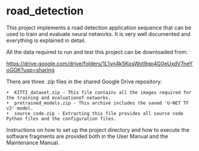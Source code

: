 # road_detection
This project implements a road detection application sequence that can be used to train and evaluate neural networks. It is very well documented and everything is explained in detail.

All the data required to run and test this project can be downloaded from:

https://drive.google.com/drive/folders/1L1yn4k5KosWot9qp4G0eUxdV7neYoGGK?usp=sharing

There are three .zip files in the shared Google Drive repository:

	•  KITTI_dataset.zip - This file contains all the images required for the training and evaluationof networks.
	•  pretrained_models.zip - This archive includes the saved 'U-NET TF v3' model.
	•  source_code.zip - Extracting this file provides all source code Python files and the configuration files.

Instructions on how to set up the project directory and how to execute the software fragments are provided both in the User Manual and the Maintenance Manual.
